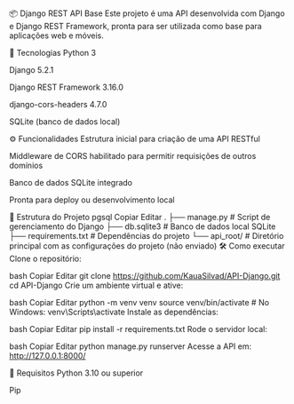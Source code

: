 📦 Django REST API Base
Este projeto é uma API desenvolvida com Django e Django REST Framework, pronta para ser utilizada como base para aplicações web e móveis.

🚀 Tecnologias
Python 3

Django 5.2.1

Django REST Framework 3.16.0

django-cors-headers 4.7.0

SQLite (banco de dados local)

⚙️ Funcionalidades
Estrutura inicial para criação de uma API RESTful

Middleware de CORS habilitado para permitir requisições de outros domínios

Banco de dados SQLite integrado

Pronta para deploy ou desenvolvimento local

📁 Estrutura do Projeto
pgsql
Copiar
Editar
.
├── manage.py               # Script de gerenciamento do Django
├── db.sqlite3              # Banco de dados local SQLite
├── requirements.txt        # Dependências do projeto
└── api_root/               # Diretório principal com as configurações do projeto (não enviado)
🛠️ Como executar
Clone o repositório:

bash
Copiar
Editar
git clone https://github.com/KauaSilvad/API-Django.git
cd API-Django
Crie um ambiente virtual e ative:

bash
Copiar
Editar
python -m venv venv
source venv/bin/activate  # No Windows: venv\Scripts\activate
Instale as dependências:

bash
Copiar
Editar
pip install -r requirements.txt
Rode o servidor local:

bash
Copiar
Editar
python manage.py runserver
Acesse a API em: http://127.0.0.1:8000/

📌 Requisitos
Python 3.10 ou superior

Pip
